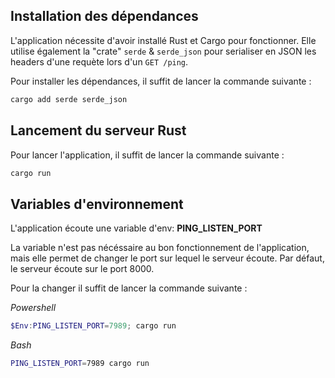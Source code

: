 ## Installation des dépendances

L'application nécessite d'avoir installé Rust et Cargo pour fonctionner.
Elle utilise également la "crate" `serde` & `serde_json` pour serialiser en JSON les headers d'une requète lors d'un `GET /ping`.

Pour installer les dépendances, il suffit de lancer la commande suivante :

```bash
cargo add serde serde_json
```

## Lancement du serveur Rust

Pour lancer l'application, il suffit de lancer la commande suivante :

```bash
cargo run
```

## Variables d'environnement

L'application écoute une variable d'env: **PING_LISTEN_PORT**

La variable n'est pas nécéssaire au bon fonctionnement de l'application, mais elle permet de changer le port sur lequel le serveur écoute. Par défaut, le serveur écoute sur le port 8000.

Pour la changer il suffit de lancer la commande suivante :

_Powershell_

```powershell
$Env:PING_LISTEN_PORT=7989; cargo run
```

_Bash_

```bash
PING_LISTEN_PORT=7989 cargo run
```
